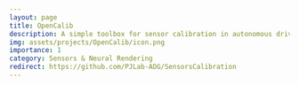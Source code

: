 ```yaml
---
layout: page
title: OpenCalib
description: A simple toolbox for sensor calibration in autonomous driving.
img: assets/projects/OpenCalib/icon.png
importance: 1
category: Sensors & Neural Rendering
redirect: https://github.com/PJLab-ADG/SensorsCalibration
---
```

